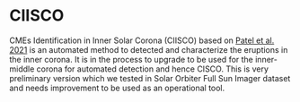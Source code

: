 # CIISCO

CMEs Identification in Inner Solar Corona (CIISCO) based on [Patel et al. 2021](https://link.springer.com/article/10.1007/s11207-021-01770-z) is an automated method to detected and characterize the eruptions in the inner corona. It is in the process to upgrade to be used for the inner-middle corona for automated detection and hence CISCO. This is very preliminary version which we tested in Solar Orbiter Full Sun Imager dataset and needs improvement to be used as an operational tool.
